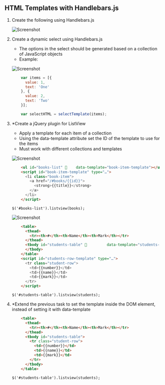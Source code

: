 ## HTML Templates with Handlebars.js

1. Create the following using Handlebars.js

    ![Screenshot](https://raw.githubusercontent.com/flextry/Telerik-Academy/master/Web%20Design%20&%20Development/4.%20JavaScript%20UI%20&%20DOM/11.%20HTML%20Templates%20with%20Handlebars.js/01.%20Simple%20table/index.png)

2. Create a dynamic select using Handlebars.js
    * The options in the select should be generated based on a collection of JavaScript objects
    * Example:

    ![Screenshot](https://raw.githubusercontent.com/flextry/Telerik-Academy/master/Web%20Design%20&%20Development/4.%20JavaScript%20UI%20&%20DOM/11.%20HTML%20Templates%20with%20Handlebars.js/02.%20Select%20menu/index.png)

    ```js
        var items = [{
          value: 1,
          text: 'One'
        }, {
          value: 2,
          text: 'Two'
        }];
    
        var selectHTML = selectTemplate(items);
    ```

3. *Create a jQuery plugin for ListView
    * Apply a template for each item of a collection
    * Using the data-template attribute set the ID of the template to use for the items
    * Must work with different collections and templates

    ![Screenshot](https://raw.githubusercontent.com/flextry/Telerik-Academy/master/Web%20Design%20&%20Development/4.%20JavaScript%20UI%20&%20DOM/11.%20HTML%20Templates%20with%20Handlebars.js/03.%20ListView/example-1.png) 

    ```html
        <ul id="books-list"     data-template="book-item-template"></ul>
        <script id="book-item-template" type="…">
          <li class="book-item">
            <a href="/#books/{{id}}">
              <strong>{{title}}</strong>
            </a>
          </li> 
        </script>
    ```
    
    `$('#books-list').listview(books);` 
    
    ![Screenshot](https://raw.githubusercontent.com/flextry/Telerik-Academy/master/Web%20Design%20&%20Development/4.%20JavaScript%20UI%20&%20DOM/11.%20HTML%20Templates%20with%20Handlebars.js/03.%20ListView/example-2.png)
    
    ```html
        <table>
          <thead>
            <tr><th>#</th><th>Name</th><th>Mark</th></tr>
          </thead>
          <tbody id="students-table"          data-template="students-row-template">   
          </tbody>
        </table>
        <script id="students-row-template" type="…">
          <tr class="student-row">
            <td>{{number}}</td>
            <td>{{name}}</td>
            <td>{{mark}}</td>
          </tr>     
        </script>
    ```
    
    `$('#students-table').listview(students);`
    
4. *Extend the previous task to set the template inside the DOM element, instead of setting it with data-template

    ```html
        <table>
          <thead>
            <tr><th>#</th><th>Name</th><th>Mark</th></tr>
          </thead>
          <tbody id="students-table">
            <tr class="student-row">
              <td>{{number}}</td>
              <td>{{name}}</td>
              <td>{{mark}}</td>
            </tr>       
          </tbody>
        </table>
    ```
    
    `$('#students-table').listview(students);`
